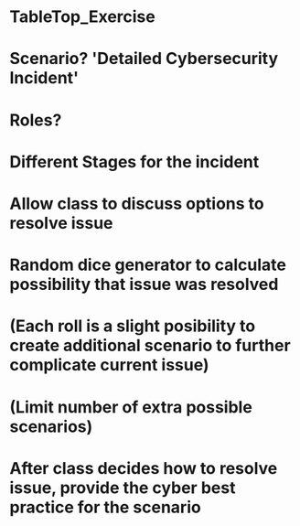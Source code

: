 # TableTop_Exercise
# Scenario? 'Detailed Cybersecurity Incident'
#   Roles?
#   
#   Different Stages for the incident
#   Allow class to discuss options to resolve issue
#   Random dice generator to calculate possibility that issue was resolved
#     (Each roll is a slight posibility to create additional scenario to further complicate current issue)
#     (Limit number of extra possible scenarios)
#   After class decides how to resolve issue, provide the cyber best practice for the scenario
